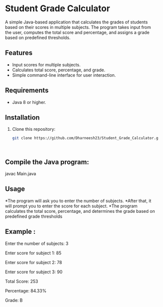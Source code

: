 # Student Grade Calculator

A simple Java-based application that calculates the grades of students based on their scores in multiple subjects. The program takes input from the user, computes the total score and percentage, and assigns a grade based on predefined thresholds.

## Features

- Input scores for multiple subjects.
- Calculates total score, percentage, and grade.
- Simple command-line interface for user interaction.

## Requirements

- Java 8 or higher.

## Installation

1. Clone this repository:
   ```bash
   git clone https://github.com/Dharneesh23/Student_Grade_Calculator.git
   


   
## Compile the Java program:
   javac Main.java

## Usage

*The program will ask you to enter the number of subjects.
*After that, it will prompt you to enter the score for each subject.
*The program calculates the total score, percentage, and determines the grade based on predefined grade thresholds

## Example :

Enter the number of subjects: 3

Enter score for subject 1: 85

Enter score for subject 2: 78

Enter score for subject 3: 90

Total Score: 253

Percentage: 84.33%

Grade: B



